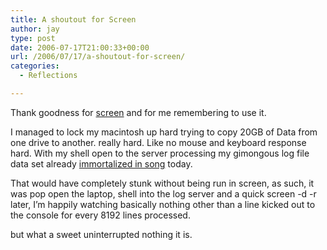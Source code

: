 ```yaml
---
title: A shoutout for Screen
author: jay
type: post
date: 2006-07-17T21:00:33+00:00
url: /2006/07/17/a-shoutout-for-screen/
categories:
  - Reflections

---
```

Thank goodness for [screen][1] and for me remembering to use it.

I managed to lock my macintosh up hard trying to copy 20GB of Data from one drive to another. really hard. Like no mouse and keyboard response hard. With my shell open to the server processing my gimongous log file data set already [immortalized in song][2] today.

That would have completely stunk without being run in screen, as such, it was pop open the laptop, shell into the log server and a quick screen -d -r later, I’m happily watching basically nothing other than a line kicked out to the console for every 8192 lines processed.

but what a sweet uninterrupted nothing it is.

 [1]: http://www.gnu.org/software/screen/
 [2]: https://rambleon.org/2006/07/17/way-too-many-log-lines/